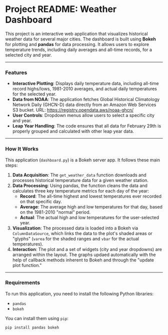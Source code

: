 # Project README: Weather Dashboard

This project is an interactive web application that visualizes historical weather data for several major cities. The dashboard is built using **Bokeh** for plotting and **pandas** for data processing. It allows users to explore temperature trends, including daily averages and all-time records, for a selected city and year.

---

### Features

* **Interactive Plotting**: Displays daily temperature data, including all-time record highs/lows, 1981-2010 averages, and actual daily temperatures for the selected year.
* **Data from NOAA**: The application fetches Global Historical Climatology Network Daily (GHCN-D) data directly from an Amazon Web Services S3 bucket. URL: https://registry.opendata.aws/noaa-ghcn/
* **User Controls**: Dropdown menus allow users to select a specific city and year.
* **Leap Year Handling**: The code ensures that all data for February 29th is properly grouped and calculated with other leap year data.

---

### How It Works

This application (`dashboard.py`) is a Bokeh server app. It follows these main steps:

1.  **Data Acquisition**: The `get_weather_data` function downloads and processes historical temperature data for a given weather station.
2.  **Data Processing**: Using pandas, the function cleans the data and calculates three key temperature metrics for each day of the year:
    * **Record**: The all-time highest and lowest temperatures ever recorded on that specific day.
    * **Average**: The average high and low temperatures for that day, based on the 1981-2010 "normal" period.
    * **Actual**: The actual high and low temperatures for the user-selected year.
3.  **Visualization**: The processed data is loaded into a Bokeh via `ColumnDataSource`, which links the data to the plot's shaded areas or "glyphs" (`varea` for the shaded ranges and `vbar` for the actual temperatures).
4.  **Interaction**: The plot and a set of widgets (city and year dropdowns) are arranged within the layout. The graphs updaed automatically with the help of callback methods inherent to Bokeh and through the "update plot function."

---

### Requirements

To run this application, you need to install the following Python libraries:
* `pandas`
* `bokeh`

You can install them using `pip`:
```bash
pip install pandas bokeh
